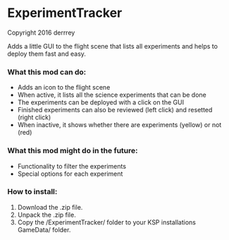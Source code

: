 # ExperimentTracker
Copyright 2016 derrrey

Adds a little GUI to the flight scene that lists all experiments and helps to deploy them fast and easy.

### What this mod can do:
- Adds an icon to the flight scene
- When active, it lists all the science experiments that can be done
- The experiments can be deployed with a click on the GUI
- Finished experiments can also be reviewed (left click) and resetted (right click)
- When inactive, it shows whether there are experiments (yellow) or not (red)

### What this mod might do in the future:
- Functionality to filter the experiments
- Special options for each experiment

### How to install:
1. Download the .zip file.
2. Unpack the .zip file.
3. Copy the /ExperimentTracker/ folder to your KSP installations GameData/ folder.
